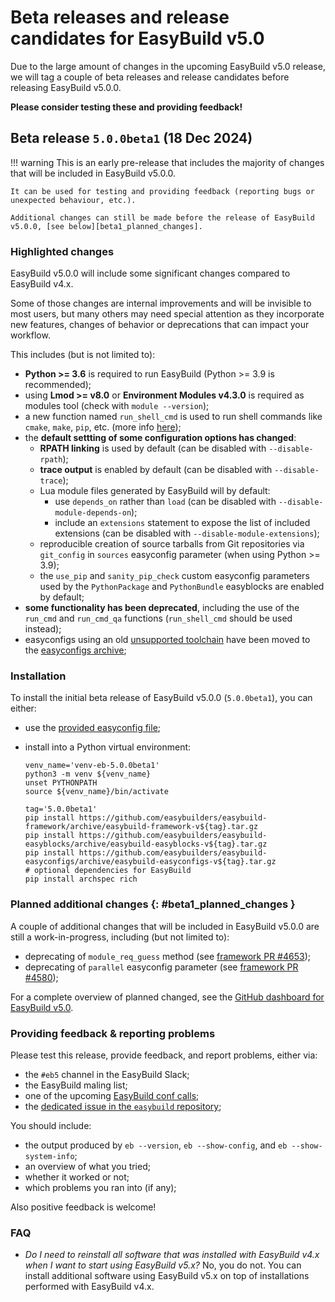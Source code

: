 # Beta releases and release candidates for EasyBuild v5.0

Due to the large amount of changes in the upcoming EasyBuild v5.0 release,
we will tag a couple of beta releases and release candidates before releasing EasyBuild v5.0.0.

**Please consider testing these and providing feedback!**

## Beta release `5.0.0beta1` (18 Dec 2024)

!!! warning
    This is an early pre-release that includes the majority of changes that will be included
    in EasyBuild v5.0.0.

    It can be used for testing and providing feedback (reporting bugs or unexpected behaviour, etc.).

    Additional changes can still be made before the release of EasyBuild v5.0.0, [see below][beta1_planned_changes].

### Highlighted changes

EasyBuild v5.0.0 will include some significant changes compared to EasyBuild v4.x.

Some of those changes are internal improvements and will be invisible to most users, but many others may need special attention
as they incorporate new features, changes of behavior or deprecations that can impact your workflow.

This includes (but is not limited to):

- **Python >= 3.6** is required to run EasyBuild (Python >= 3.9 is recommended);
- using **Lmod >= v8.0** or **Environment Modules v4.3.0** is required as modules tool (check with `module --version`);
- a new function named `run_shell_cmd` is used to run shell commands like `cmake`, `make`, `pip`, etc. (more info [here](run_shell_cmd.md));
- the **default settting of some configuration options has changed**:
    - **RPATH linking** is used by default (can be disabled with `--disable-rpath`);
    - **trace output** is enabled by default (can be disabled with `--disable-trace`);
    - Lua module files generated by EasyBuild will by default:
        - use `depends_on` rather than `load` (can be disabled with `--disable-module-depends-on`);
        - include an `extensions` statement to expose the list of included extensions (can be disabled with `--disable-module-extensions`);
    - reproducible creation of source tarballs from Git repositories via `git_config` in `sources` easyconfig parameter (when using Python >= 3.9);
    - the `use_pip` and `sanity_pip_check` custom easyconfig parameters used by the `PythonPackage` and `PythonBundle` easyblocks are enabled by default;
- **some functionality has been deprecated**, including the use of the `run_cmd` and `run_cmd_qa` functions (`run_shell_cmd` should be used instead);
- easyconfigs using an old [unsupported toolchain](../policies/toolchains.md) have been moved to the [easyconfigs archive](https://github.com/easybuilders/easybuild-easyconfigs-archive);

### Installation

To install the initial beta release of EasyBuild v5.0.0 (`5.0.0beta1`), you can either:

- use the [provided easyconfig file](https://github.com/easybuilders/easybuild-easyconfigs/pull/22049);
- install into a Python virtual environment:
  
  ```shell
  venv_name='venv-eb-5.0.0beta1'
  python3 -m venv ${venv_name}
  unset PYTHONPATH
  source ${venv_name}/bin/activate

  tag='5.0.0beta1'
  pip install https://github.com/easybuilders/easybuild-framework/archive/easybuild-framework-v${tag}.tar.gz
  pip install https://github.com/easybuilders/easybuild-easyblocks/archive/easybuild-easyblocks-v${tag}.tar.gz
  pip install https://github.com/easybuilders/easybuild-easyconfigs/archive/easybuild-easyconfigs-v${tag}.tar.gz
  # optional dependencies for EasyBuild
  pip install archspec rich
  ```

### Planned additional changes {: #beta1_planned_changes }

A couple of additional changes that will be included in EasyBuild v5.0.0 are still a work-in-progress,
including (but not limited to):

- deprecating of `module_req_guess` method (see [framework PR #4653](https://github.com/easybuilders/easybuild-framework/pull/4653));
- deprecating of `parallel` easyconfig parameter (see [framework PR #4580](https://github.com/easybuilders/easybuild-framework/pull/4580));

For a complete overview of planned changed, see the [GitHub dashboard for EasyBuild v5.0](https://github.com/orgs/easybuilders/projects/18/views/2).

### Providing feedback & reporting problems

Please test this release, provide feedback, and report problems, either via:

- the `#eb5` channel in the EasyBuild Slack;
- the EasyBuild maling list;
- one of the upcoming [EasyBuild conf calls](https://github.com/easybuilders/easybuild/wiki/Conference-calls);
- the [dedicated issue in the `easybuild` repository](https://github.com/easybuilders/easybuild/issues/911);

You should include:

- the output produced by `eb --version`, `eb --show-config`, and `eb --show-system-info`;
- an overview of what you tried;
- whether it worked or not;
- which problems you ran into (if any);

Also positive feedback is welcome!

### FAQ

- *Do I need to reinstall all software that was installed with EasyBuild v4.x when I want to start using EasyBuild v5.x?*
  No, you do not. You can install additional software using EasyBuild v5.x on top of installations performed with EasyBuild v4.x.
